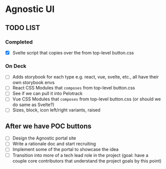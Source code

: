 # Agnostic UI

## TODO LIST

### Completed
- [x] Svelte script that copies over the <style>...</style> from top-level button.css

### On Deck
- [ ] Adds storybook for each type e.g. react, vue, svelte, etc., all have their own storybook envs
- [ ] React CSS Modules that `composes` from top-level button.css
- [ ] See if we can pull it into Pelotrack
- [ ] Vue CSS Modules that `composes` from top-level button.css (or should we do same as Svelte?)
- [ ] Sizes, block, icon left/right variants, raised

## After we have POC buttons
- [ ] Design the Agnostic portal site 
- [ ] Write a rationale doc and start recruiting
- [ ] Implement some of the portal to showcase the idea
- [ ] Transition into more of a tech lead role in the project (goal: have a couple core contributors that understand the project goals by this point)

